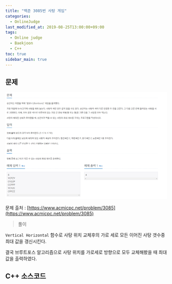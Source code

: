```yaml
---
title: "백준 3085번 사탕 게임"
categories: 
  - OnlineJudge
last_modified_at: 2019-08-25T13:00:00+09:00
tags: 
  - Online judge
  - Baekjoon
  - C++
toc: true
sidebar_main: true
---
```


## 문제

![3085](https://github.com/lesslate/lesslate.github.io/blob/master/assets/img/OnlineJudge/3085.png?raw=true)

문제 출처 : [https://www.acmicpc.net/problem/3085](https://www.acmicpc.net/problem/3085)

> 풀이

`Vertical Horizontal` 함수로 사탕 위치 교체후의 가로 세로 모든 이어진 사탕 갯수중 최대 값을 갱신시킨다.

결국 브루트포스 알고리즘으로 사탕 위치를 가로세로 방향으로 모두 교체해봤을 때 최대 값을 출력하였다. 

## C++ 소스코드

<script src="https://gist.github.com/lesslate/06edf023a786715f99b78e96c1f54036.js"></script>